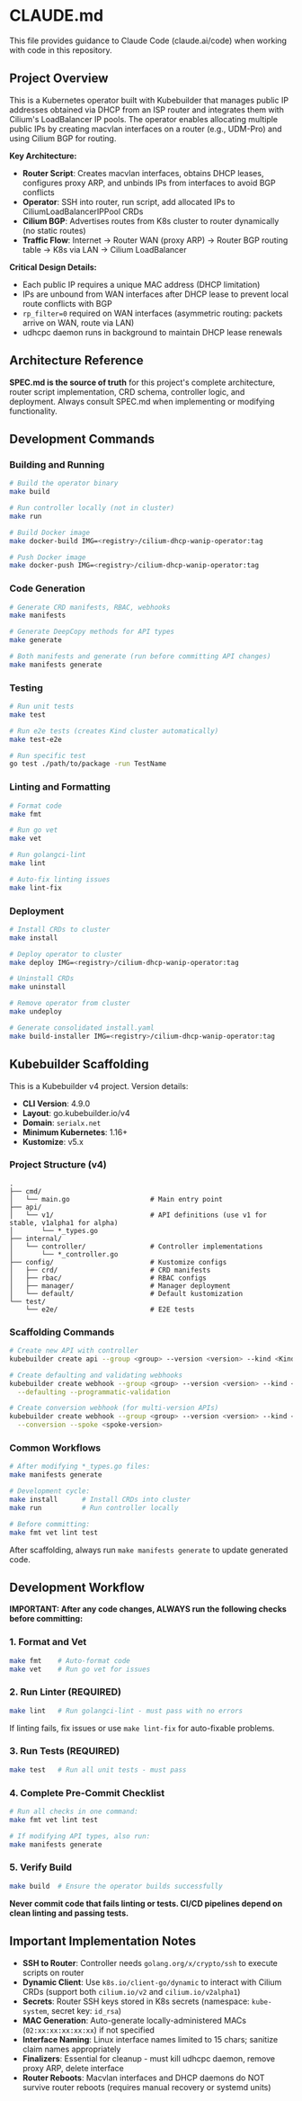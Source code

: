 # CLAUDE.md

This file provides guidance to Claude Code (claude.ai/code) when working with code in this repository.

## Project Overview

This is a Kubernetes operator built with Kubebuilder that manages public IP addresses obtained via DHCP from an ISP router and integrates them with Cilium's LoadBalancer IP pools. The operator enables allocating multiple public IPs by creating macvlan interfaces on a router (e.g., UDM-Pro) and using Cilium BGP for routing.

**Key Architecture:**
- **Router Script**: Creates macvlan interfaces, obtains DHCP leases, configures proxy ARP, and unbinds IPs from interfaces to avoid BGP conflicts
- **Operator**: SSH into router, run script, add allocated IPs to CiliumLoadBalancerIPPool CRDs
- **Cilium BGP**: Advertises routes from K8s cluster to router dynamically (no static routes)
- **Traffic Flow**: Internet → Router WAN (proxy ARP) → Router BGP routing table → K8s via LAN → Cilium LoadBalancer

**Critical Design Details:**
- Each public IP requires a unique MAC address (DHCP limitation)
- IPs are unbound from WAN interfaces after DHCP lease to prevent local route conflicts with BGP
- `rp_filter=0` required on WAN interfaces (asymmetric routing: packets arrive on WAN, route via LAN)
- udhcpc daemon runs in background to maintain DHCP lease renewals

## Architecture Reference

**SPEC.md is the source of truth** for this project's complete architecture, router script implementation, CRD schema, controller logic, and deployment. Always consult SPEC.md when implementing or modifying functionality.

## Development Commands

### Building and Running
```bash
# Build the operator binary
make build

# Run controller locally (not in cluster)
make run

# Build Docker image
make docker-build IMG=<registry>/cilium-dhcp-wanip-operator:tag

# Push Docker image
make docker-push IMG=<registry>/cilium-dhcp-wanip-operator:tag
```

### Code Generation
```bash
# Generate CRD manifests, RBAC, webhooks
make manifests

# Generate DeepCopy methods for API types
make generate

# Both manifests and generate (run before committing API changes)
make manifests generate
```

### Testing
```bash
# Run unit tests
make test

# Run e2e tests (creates Kind cluster automatically)
make test-e2e

# Run specific test
go test ./path/to/package -run TestName
```

### Linting and Formatting
```bash
# Format code
make fmt

# Run go vet
make vet

# Run golangci-lint
make lint

# Auto-fix linting issues
make lint-fix
```

### Deployment
```bash
# Install CRDs to cluster
make install

# Deploy operator to cluster
make deploy IMG=<registry>/cilium-dhcp-wanip-operator:tag

# Uninstall CRDs
make uninstall

# Remove operator from cluster
make undeploy

# Generate consolidated install.yaml
make build-installer IMG=<registry>/cilium-dhcp-wanip-operator:tag
```

## Kubebuilder Scaffolding

This is a Kubebuilder v4 project. Version details:
- **CLI Version**: 4.9.0
- **Layout**: go.kubebuilder.io/v4
- **Domain**: `serialx.net`
- **Minimum Kubernetes**: 1.16+
- **Kustomize**: v5.x

### Project Structure (v4)

```
.
├── cmd/
│   └── main.go                    # Main entry point
├── api/
│   └── v1/                        # API definitions (use v1 for stable, v1alpha1 for alpha)
│       └── *_types.go
├── internal/
│   └── controller/                # Controller implementations
│       └── *_controller.go
├── config/                        # Kustomize configs
│   ├── crd/                       # CRD manifests
│   ├── rbac/                      # RBAC configs
│   ├── manager/                   # Manager deployment
│   └── default/                   # Default kustomization
└── test/
    └── e2e/                       # E2E tests
```

### Scaffolding Commands

```bash
# Create new API with controller
kubebuilder create api --group <group> --version <version> --kind <Kind>

# Create defaulting and validating webhooks
kubebuilder create webhook --group <group> --version <version> --kind <Kind> \
  --defaulting --programmatic-validation

# Create conversion webhook (for multi-version APIs)
kubebuilder create webhook --group <group> --version <version> --kind <Kind> \
  --conversion --spoke <spoke-version>
```

### Common Workflows

```bash
# After modifying *_types.go files:
make manifests generate

# Development cycle:
make install      # Install CRDs into cluster
make run          # Run controller locally

# Before committing:
make fmt vet lint test
```

After scaffolding, always run `make manifests generate` to update generated code.

## Development Workflow

**IMPORTANT: After any code changes, ALWAYS run the following checks before committing:**

### 1. Format and Vet
```bash
make fmt    # Auto-format code
make vet    # Run go vet for issues
```

### 2. Run Linter (REQUIRED)
```bash
make lint   # Run golangci-lint - must pass with no errors
```
If linting fails, fix issues or use `make lint-fix` for auto-fixable problems.

### 3. Run Tests (REQUIRED)
```bash
make test   # Run all unit tests - must pass
```

### 4. Complete Pre-Commit Checklist
```bash
# Run all checks in one command:
make fmt vet lint test

# If modifying API types, also run:
make manifests generate
```

### 5. Verify Build
```bash
make build  # Ensure the operator builds successfully
```

**Never commit code that fails linting or tests. CI/CD pipelines depend on clean linting and passing tests.**

## Important Implementation Notes

- **SSH to Router**: Controller needs `golang.org/x/crypto/ssh` to execute scripts on router
- **Dynamic Client**: Use `k8s.io/client-go/dynamic` to interact with Cilium CRDs (support both `cilium.io/v2` and `cilium.io/v2alpha1`)
- **Secrets**: Router SSH keys stored in K8s secrets (namespace: `kube-system`, secret key: `id_rsa`)
- **MAC Generation**: Auto-generate locally-administered MACs (`02:xx:xx:xx:xx:xx`) if not specified
- **Interface Naming**: Linux interface names limited to 15 chars; sanitize claim names appropriately
- **Finalizers**: Essential for cleanup - must kill udhcpc daemon, remove proxy ARP, delete interface
- **Router Reboots**: Macvlan interfaces and DHCP daemons do NOT survive router reboots (requires manual recovery or systemd units)
